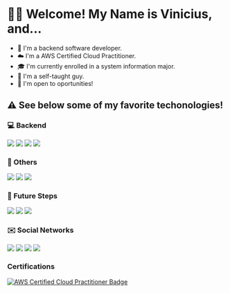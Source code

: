 # 👋🏼 Welcome! My Name is Vinicius, and...

- 🤹 I'm a backend software developer.
- ☁️ I'm a AWS Certified Cloud Practitioner.
- 🎓 I'm currently enrolled in a system information major.
- 📖 I'm a self-taught guy.
- 💼 I'm open to oportunities!

## ⚠️ See below some of my favorite techonologies!

### 💻 Backend
![](https://img.shields.io/badge/Spring-6DB33F?style=for-the-badge&logo=spring&logoColor=white)
![](https://img.shields.io/badge/Go-00ADD8?style=for-the-badge&logo=go&logoColor=white)
![](https://img.shields.io/badge/PostgreSQL-316192?style=for-the-badge&logo=postgresql&logoColor=white)
![](https://img.shields.io/badge/MongoDB-4EA94B?style=for-the-badge&logo=mongodb&logoColor=white)

### 🤖 Others
![](https://img.shields.io/badge/Amazon_AWS-232F3E?style=for-the-badge&logo=amazon-aws&logoColor=white)
![](https://img.shields.io/badge/Arduino-00979D?style=for-the-badge&logo=Arduino&logoColor=white)
![](https://img.shields.io/badge/GIT-E44C30?style=for-the-badge&logo=git&logoColor=white)

### 🎒 Future Steps
![](https://img.shields.io/badge/rabbitmq-%23FF6600.svg?&style=for-the-badge&logo=rabbitmq&logoColor=white)
![](https://img.shields.io/badge/.NET-5C2D91?style=for-the-badge&logo=.net&logoColor=white)
![](https://img.shields.io/badge/Ruby_on_Rails-CC0000?style=for-the-badge&logo=ruby-on-rails&logoColor=white)

### ✉️ Social Networks
<a href="https://https://www.instagram.com/vinicius_tcdsz/" target="_blank">![](https://img.shields.io/badge/Instagram-E4405F?style=for-the-badge&logo=instagram&logoColor=white)</a>
<a href="https://https://www.linkedin.com/in/vinicius-alves-pacheco-aa2b7a220/" target="_blank">![](https://img.shields.io/badge/LinkedIn-0077B5?style=for-the-badge&logo=linkedin&logoColor=white)</a>
<a href="https://https://open.spotify.com/user/31j46e3usclf6me6mfcd74noeequ" target="_blank">![](https://img.shields.io/badge/Spotify-1ED760?&style=for-the-badge&logo=spotify&logoColor=white)</a>
<a href="#" target="_blank">![](https://img.shields.io/badge/Gmail-D14836?style=for-the-badge&logo=gmail&logoColor=white)</a>

### Certifications
<a href="https://www.credly.com/badges/896f561c-0a2d-48b5-b13b-816ab5bd08c1/public_url">
  <img src="https://github.com/user-attachments/assets/263ae487-c58e-4a44-b16f-ba85a6572cc8" alt="AWS Certified Cloud Practitioner Badge" />
</a>
